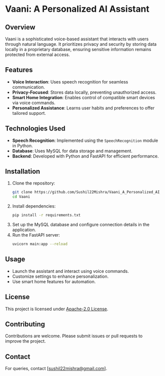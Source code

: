 # Vaani: A Personalized AI Assistant

## Overview
Vaani is a sophisticated voice-based assistant that interacts with users through natural language. It prioritizes privacy and security by storing data locally in a proprietary database, ensuring sensitive information remains protected from external access.

## Features
- **Voice Interaction**: Uses speech recognition for seamless communication.
- **Privacy-Focused**: Stores data locally, preventing unauthorized access.
- **Smart Home Integration**: Enables control of compatible smart devices via voice commands.
- **Personalized Assistance**: Learns user habits and preferences to offer tailored support.

## Technologies Used
- **Speech Recognition**: Implemented using the `SpeechRecognition` module in Python.
- **Database**: Uses MySQL for data storage and management.
- **Backend**: Developed with Python and FastAPI for efficient performance.

## Installation
1. Clone the repository:
   ```sh
   git clone https://github.com/Sushil22Mishra/Vaani_A_Personalized_AI_Assistant.git
   cd Vaani
   ```
2. Install dependencies:
   ```sh
   pip install -r requirements.txt
   ```
3. Set up the MySQL database and configure connection details in the application.
4. Run the FastAPI server:
   ```sh
   uvicorn main:app --reload
   ```

## Usage
- Launch the assistant and interact using voice commands.
- Customize settings to enhance personalization.
- Use smart home features for automation.

## License
This project is licensed under [Apache-2.0 License](https://github.com/Sushil22Mishra/Vaani_A_Personalized_AI_Assistant/blob/main/LICENSE).

## Contributing
Contributions are welcome. Please submit issues or pull requests to improve the project.

## Contact
For queries, contact [sushil22mishra@gmail.com].

